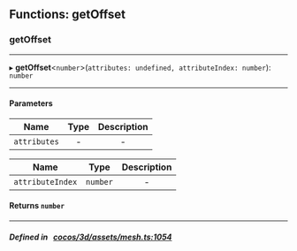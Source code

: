 ## Functions: getOffset

### getOffset


___
▸ **getOffset**<`number`\>(`attributes: undefined, attributeIndex: number`): `number`
___


#### Parameters

| Name | Type | Description |
| :------: | :------: | :------: |
| `attributes` | - | - |

| Name | Type | Description |
| :------: | :------: | :------: |
| `attributeIndex` | `number` | - |


#### Returns `number` 
___


##### Defined in &nbsp;   [cocos/3d/assets/mesh.ts:1054](https://github.com/cocos-creator/engine/blob/c7bf6b8a9/cocos/3d/assets/mesh.ts#L1054)&nbsp;
